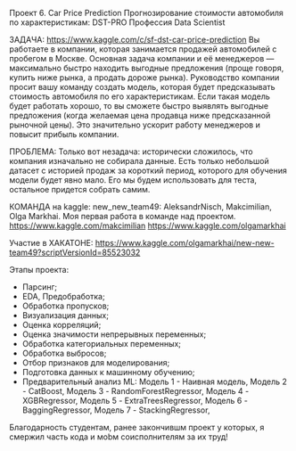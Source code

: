 Проект 6. Car Price Prediction Прогнозирование стоимости автомобиля по характеристикам: DST-PRO Профессия Data Scientist

ЗАДАЧА:
https://www.kaggle.com/c/sf-dst-car-price-prediction
Вы работаете в компании, которая занимается продажей автомобилей с пробегом в Москве. 
Основная задача компании и её менеджеров — максимально быстро находить выгодные предложения (проще говоря, купить ниже рынка, а продать дороже рынка). 
Руководство компании просит вашу команду создать модель, которая будет предсказывать стоимость автомобиля по его характеристикам.
Если такая модель будет работать хорошо, то вы сможете быстро выявлять выгодные предложения (когда желаемая цена продавца ниже предсказанной рыночной цены). Это значительно ускорит работу менеджеров и повысит прибыль компании.

ПРОБЛЕМА:
Только вот незадача: исторически сложилось, что компания изначально не собирала данные. Есть только небольшой датасет с историей продаж за короткий период, которого для обучения модели будет явно мало. Его мы будем использовать для теста, остальное придется собрать самим.

КОМАНДА на kaggle: new_new_team49: AleksandrNisch, Makcimilian, Olga Markhai. Моя первая работа в команде над проектом.
https://www.kaggle.com/makcimilian
https://www.kaggle.com/olgamarkhai

Участие в ХАКАТОНЕ: https://www.kaggle.com/olgamarkhai/new-new-team49?scriptVersionId=85523032

Этапы проекта:
- Парсинг;
- EDA, Предобработка;
- Обработка пропусков;
- Визуализация данных;
- Оценка корреляций;
- Оценка значимости непрерывных переменных;
- Обработка категориальных переменных;
- Обработка выбросов;
- Отбор признаков для моделирования;
- Подготовка данных к машинному обучению;
- Предварительный анализ ML: Модель 1 - Наивная модель, Модель 2 - CatBoost, Модель 3 - RandomForestRegressor, Модель 4 - XGBRegressor, Модель 5 - ExtraTreesRegressor, Модель 6 - BaggingRegressor, Модель 7 - StackingRegressor, 


Благодарность студентам, ранее закончившм проект у которых, я смержил часть кода и моbм соисполнителям за их труд! 
